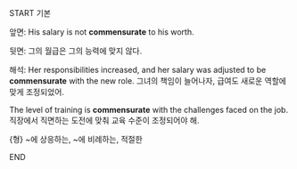 START
기본

앞면:
His salary is not **commensurate** to his worth. 


뒷면:
그의 월급은 그의 능력에 맞지 않다.

해석:
Her responsibilities increased, and her salary was adjusted to be **commensurate** with the new role.
그녀의 책임이 늘어나자, 급여도 새로운 역할에 맞게 조정되었어.

The level of training is **commensurate** with the challenges faced on the job.
직장에서 직면하는 도전에 맞춰 교육 수준이 조정되어야 해.

{형} ~에 상응하는, ~에 비례하는, 적절한
<!--ID: 1742803237216-->
END
